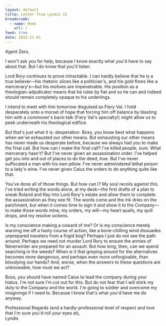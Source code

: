```yaml
---
layout: default
title: Letter from Lyndis II
breadcrumb:
  - name: Home
    url: /
feed: true
date: 2015-11-01
---
```

Agent Zero,

I won't ask you for help, because I know exactly what you'd have to say about that. But I do know that you'll listen.

Lord Rory continues to prove intractable. I can hardly believe that he is a true believer—his rhetoric slices like a politician's, and his gold flows like a mercenary's—but his motives are impenetrable. His position as a theologian-adjudicator means that he rules by fiat and so he can and indeed should remain completely opaque to his underlings.

I intend to meet with him tomorrow disguised as Fiery Val. I hold desperately onto a morsel of hope that forcing him off balance by blasting him with a commoner's back-talk (Fiery Val's specialty!) might allow us to peek underneath his theological edifice.

But that's just what it is: desperation. Boss, you know best what happens when we've exhausted our other means. But exhausting our other means has never made us desperate before, because we always had you to make the final call. But how can I make the final call? I've killed people, sure. What mercenary hasn't? But I've never given an assassination order. I've helped get you into and out of places to do the deed, true. But I've never suffocated a man with his own pillow. I've never administered lethal poison to a lady's wine. I've never given Caius the orders to do anything quite like that.

You've done all of those things. But how can I? My soul recoils against this. I've tried writing the words alone, at my desk—the first drafts of a plan to sneak Roland and Key into Lord Rory's estate and allow them to complete the assassination as they see fit. The words come and the ink dries on the parchment, but when it comes time to sign it and show it to the Company—to make those words mine, my orders, my will—my heart quails, my quill drops, and my resolve sickens.

Is my conscience making a coward of me? Or is my conscience merely warning me off a hasty course of action, like a bone-chilling wind dissuades unprepared travelers from a frigid bog? Perhaps I just do not see the path around. Perhaps we need not murder Lord Rory to ensure the armies of Neverwinter are prepared for an assault. But how long, then, can we spend searching in the weeds? When is it that groping around for the alternatives becomes more dangerous, and perhaps even more unforgivable, than bloodying our hands? And, worse, when the answers to these questions are unknowable, how must we act?

Boss, you should have named Caius to lead the company during your hiatus. I'm not sure I'm cut out for this. But do not fear that I will shirk my duty to the Company and the world. I'm going to soldier and overcome my misgivings if I need to. Because I know that's what you'd have me do anyway.

Professional Regards (and a hardly-professional level of respect and love that I'm sure you'd roll your eyes at),  
Lyndis
